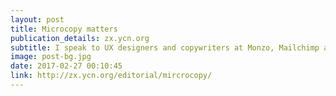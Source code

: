 ```yaml
---
layout: post
title: Microcopy matters
publication_details: zx.ycn.org
subtitle: I speak to UX designers and copywriters at Monzo, Mailchimp and WeTransfer to learn more about microcopy – small words that do the heavy-lifting.
image: post-bg.jpg
date: 2017-02-27 00:10:45
link: http://zx.ycn.org/editorial/mircrocopy/
---
```

